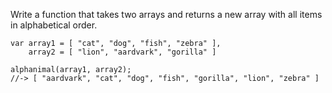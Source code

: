 Write a function that takes two arrays and returns a new array with all items in alphabetical order.

```
var array1 = [ "cat", "dog", "fish", "zebra" ],
    array2 = [ "lion", "aardvark", "gorilla" ]

alphanimal(array1, array2);
//-> [ "aardvark", "cat", "dog", "fish", "gorilla", "lion", "zebra" ]
```
